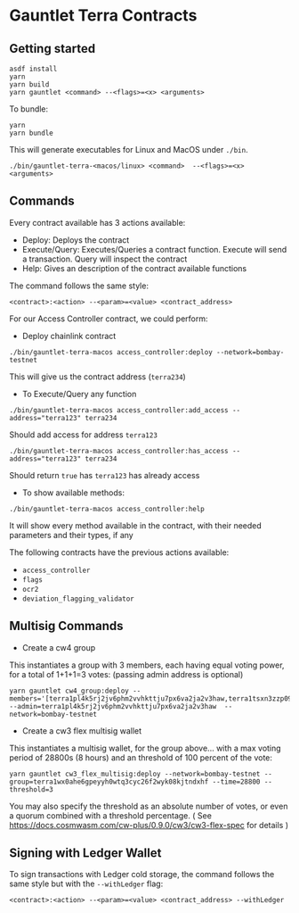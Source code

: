 # Gauntlet Terra Contracts



## Getting started

```
asdf install
yarn
yarn build
yarn gauntlet <command> --<flags>=<x> <arguments>
```

To bundle:
```
yarn
yarn bundle
```

This will generate executables for Linux and MacOS under `./bin`. 
```
./bin/gauntlet-terra-<macos/linux> <command>  --<flags>=<x> <arguments>
```
## Commands

Every contract available has 3 actions available:
- Deploy: Deploys the contract
- Execute/Query: Executes/Queries a contract function. Execute will send a transaction. Query will inspect the contract
- Help: Gives an description of the contract available functions

The command follows the same style:
```
<contract>:<action> --<param>=<value> <contract_address>
```

For our Access Controller contract, we could perform:

- Deploy chainlink contract
```
./bin/gauntlet-terra-macos access_controller:deploy --network=bombay-testnet
```
This will give us the contract address (`terra234`)

- To Execute/Query any function
```
./bin/gauntlet-terra-macos access_controller:add_access --address="terra123" terra234
```
Should add access for address `terra123`
```
./bin/gauntlet-terra-macos access_controller:has_access --address="terra123" terra234
```
Should return `true` has `terra123` has already access

- To show available methods:
```
./bin/gauntlet-terra-macos access_controller:help
```
It will show every method available in the contract, with their needed parameters and their types, if any


The following contracts have the previous actions available:
- `access_controller`
- `flags`
- `ocr2`
- `deviation_flagging_validator`

## Multisig Commands

- Create a cw4 group

This instantiates a group with 3 members, each having equal voting power, for a total of 1+1+1=3 votes:  (passing admin address is optional)

```
yarn gauntlet cw4_group:deploy --members='[terra1pl4k5rj2jv6phm2vvhkttju7px6va2ja2v3haw,terra1tsxn3zzp09kvwpx03gzwquhc6nn794vvznuhzr,terra1s66cck3sxacdc2jfpdd4t4pk4yzc60pa72ssdr]' --admin=terra1pl4k5rj2jv6phm2vvhkttju7px6va2ja2v3haw  --network=bombay-testnet
```
- Create a cw3 flex multisig wallet

This instantiates a multisig wallet, for the group above... with a max voting period of 28800s (8 hours) and an threshold of 100 percent of the vote:

```
yarn gauntlet cw3_flex_multisig:deploy --network=bombay-testnet --group=terra1wx0ahe6gpeyyh0wtq3cyc26f2wyk08kjtndxhf --time=28800 --threshold=3
```

You may also specify the threshold as an absolute number of votes, or even a quorum combined with a threshold percentage.
( See https://docs.cosmwasm.com/cw-plus/0.9.0/cw3/cw3-flex-spec for details )

## Signing with Ledger Wallet

To sign transactions with Ledger cold storage, the command follows the same style but with the `--withLedger` flag:

```
<contract>:<action> --<param>=<value> <contract_address> --withLedger
```



